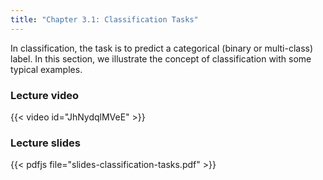 ```yaml
---
title: "Chapter 3.1: Classification Tasks"
---
```

In classification, the task is to predict a categorical (binary or multi-class) label. In this section, we illustrate the concept of classification with some typical examples.

<!--more-->

### Lecture video

{{< video id="JhNydqlMVeE" >}}

### Lecture slides

{{< pdfjs file="slides-classification-tasks.pdf" >}}
